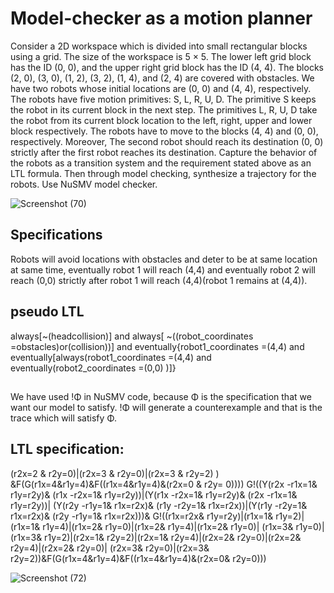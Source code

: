 # Model-checker as a motion planner 

Consider a 2D workspace which is divided into small rectangular blocks using a grid. The size of the
workspace is 5 × 5. The lower left grid block has the ID (0, 0), and the upper right grid block has the ID (4, 4).
The blocks (2, 0), (3, 0), (1, 2), (3, 2), (1, 4), and (2, 4) are covered with obstacles. We have two robots whose
initial locations are (0, 0) and (4, 4), respectively. The robots have five motion primitives: S, L, R, U, D. The
primitive S keeps the robot in its current block in the next step. The primitives L, R, U, D take the robot from
its current block location to the left, right, upper and lower block respectively. The robots have to move to
the blocks (4, 4) and (0, 0), respectively. Moreover, The second robot should reach its destination (0, 0) strictly
after the first robot reaches its destination. Capture the behavior of the robots as a transition system and the
requirement stated above as an LTL formula. Then through model checking, synthesize a trajectory for the
robots. Use NuSMV model checker.

![Screenshot (70)](https://user-images.githubusercontent.com/87232965/144746050-e809af4e-cfa8-42fc-ae12-d75977171500.png)

## Specifications 
Robots will avoid locations with obstacles and deter to be at same location at same time,
eventually robot 1 will reach (4,4) and eventually robot 2 will reach (0,0) strictly after robot 1
will reach (4,4)(robot 1 remains at (4,4)).

## pseudo LTL 
always[~(headcollision)]  and  always[ ~((robot_coordinates =obstacles)or(collision))]
and   eventually{robot1_coordinates =(4,4) and eventually[always(robot1_coordinates =(4,4) and
eventually(robot2_coordinates =(0,0) )]}

## 
We have used !Φ in NuSMV code, because Φ is the specification that we want our model to satisfy.
!Φ will generate a counterexample and that is the trace which will satisfy Φ.

## LTL specification:
(r2x=2 & r2y=0)|(r2x=3 & r2y=0)|(r2x=3 & r2y=2) ) &F(G(r1x=4&r1y=4)&F((r1x=4&r1y=4)&(r2x=0 & r2y= 0))))
G!((Y(r2x -r1x=1& r1y=r2y)& (r1x -r2x=1& r1y=r2y))|(Y(r1x -r2x=1& r1y=r2y)& (r2x -r1x=1& r1y=r2y))|
(Y(r2y -r1y=1& r1x=r2x)& (r1y -r2y=1& r1x=r2x))|(Y(r1y -r2y=1& r1x=r2x)& (r2y -r1y=1& r1x=r2x)))&
G!((r1x=r2x& r1y=r2y)|(r1x=1& r1y=2)|(r1x=1& r1y=4)|(r1x=2& r1y=0)|(r1x=2& r1y=4)|(r1x=2& r1y=0)|
(r1x=3& r1y=0)|(r1x=3& r1y=2)|(r2x=1& r2y=2)|(r2x=1& r2y=4)|(r2x=2& r2y=0)|(r2x=2& r2y=4)|(r2x=2& r2y=0)|
(r2x=3& r2y=0)|(r2x=3& r2y=2))&F(G(r1x=4&r1y=4)&F((r1x=4&r1y=4)&(r2x=0& r2y=0)))


![Screenshot (72)](https://user-images.githubusercontent.com/87232965/144746704-4cedf590-abb7-4c5c-b7e6-72c43dba7bd7.png)

